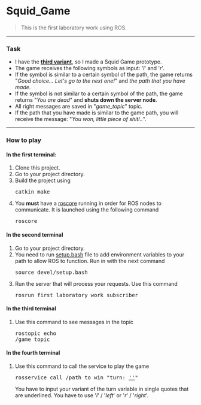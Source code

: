# Squid_Game

> This is the first laboratory work using ROS. 

---

### Task

- I have the <ins>**third variant**</ins>, so I made a Squid Game prototype. 
- The game receives the following symbols as input: '_l_' and '_r_'.
- If the symbol is similar to a certain symbol of the path, the game returns "_Good choice... Let's go to the next one!_" and _the path that you have made_.
- If the symbol is not similar to a certain symbol of the path, the game returns "_You are dead_" and **shuts down the server node**.
- All right messages are saved in "_game_topic_" topic. 
- If the path that you have made is similar to the game path, you will receive the message: "_You won, little piece of shit!.._".

---

### How to play

#### In the first terminal:

1. Clone this project.
2. Go to your project directory.
3. Build the project using <pre>catkin_make</pre>
4. You **must** have a <ins>roscore</ins> running in order for ROS nodes to communicate. It is launched using the following command <pre>roscore</pre>

#### In the second terminal

1. Go to your project directory.
2. You need to run <ins>setup.bash</ins> file to add environment variables to your path to allow ROS to function. Run in with the next command <pre>source devel/setup.bash</pre>
3. Run the server that will process your requests. Use this command <pre>rosrun first_laboratory_work subscriber</pre>

#### In the third terminal

1. Use this command to see messages in the topic <pre>rostopic echo /game_topic</pre>

#### In the fourth terminal

1. Use this command to call the service to play the game <pre>rosservice call /path_to_win "turn: <ins>''</ins>"</pre> 
You have to input your variant of the turn variable in single quotes that are underlined. You have to use '_l_' / '_left_' or '_r_' / '_right_'.